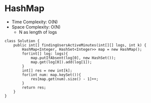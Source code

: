 # HashMap
* Time Complexity: O(N)
* Space Complexity: O(N)
	* N as length of logs
```
class Solution {
    public int[] findingUsersActiveMinutes(int[][] logs, int k) {
        HashMap<Integer, HashSet<Integer>> map = new HashMap();
        for(int[] log: logs){
            map.putIfAbsent(log[0], new HashSet());
            map.get(log[0]).add(log[1]);
        }
        int[] res = new int[k];
        for(int num: map.keySet()){
            res[map.get(num).size() - 1]++;
        }
        return res;
    }
}
```